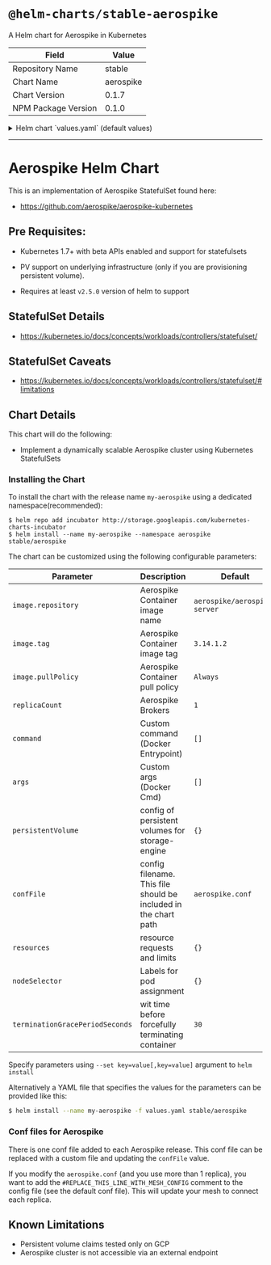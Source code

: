 # `@helm-charts/stable-aerospike`

A Helm chart for Aerospike in Kubernetes

| Field               | Value     |
| ------------------- | --------- |
| Repository Name     | stable    |
| Chart Name          | aerospike |
| Chart Version       | 0.1.7     |
| NPM Package Version | 0.1.0     |

<details>

<summary>Helm chart `values.yaml` (default values)</summary>

```yaml
# Default values for aerospike.
terminationGracePeriodSeconds: 30
replicaCount: 1
nodeSelector: {}
image:
  repository: aerospike/aerospike-server
  tag: 3.14.1.2
  pullPolicy: IfNotPresent

# pass custom command. This is equivalent of Entrypoint in docker
command: []

# pass custom args. This is equivalent of Cmd in docker
args: []

# Set as empty object {} if no volumes need to be created
# See confFile below
persistentVolume:
  {}
  # - mountPath: /opt/aerospike/data
  #   name: aerospike-data
  #   template:
  #     accessModes: [ "ReadWriteOnce" ]
  #     # storageClassName:  "standard"
  #     resources:
  #       requests:
  #         storage: "36G"
  #     selector:
  #       matchLabels:
  #         diskname: "aerospike-data"

service:
  type: ClusterIP
  annotations: {}
  loadBalancerIP:
  clusterIP: None

meshService:
  annotations: {}

resources:
  {}
  # We usually recommend not to specify default resources and to leave this as a conscious
  # choice for the user. This also increases chances charts run on environments with little
  # resources, such as Minikube. If you do want to specify resources, uncomment the following
  # lines, adjust them as necessary, and remove the curly braces after 'resources:'.
  # limits:
  #  cpu: 100m
  #  memory: 128Mi
  # requests:
  #  cpu: 100m
  #  memory: 128Mi

confFile: |-
  #default config file
  service {
      user root
      group root
      paxos-single-replica-limit 1
      pidfile /var/run/aerospike/asd.pid
      service-threads 4
      transaction-queues 4
      transaction-threads-per-queue 4
      proto-fd-max 15000
  }
  logging {
      file /var/log/aerospike/aerospike.log {
      context any info
      }

      console {
      context any info
      }
  }
  network {
      service {
      address any
      port 3000
      }
      heartbeat {
      address any
      interval 150
      #REPLACE_THIS_LINE_WITH_MESH_CONFIG
      mode mesh
      port 3002
      timeout 20
      protocol v3

      }
      fabric {
      port 3001
      }

      info {
      port 3003
      }
  }

  namespace test {
      replication-factor 2
      memory-size 1G
      default-ttl 5d
      storage-engine device {
      file /opt/aerospike/data/test.dat
      filesize 4G
      }
  }
```

</details>

---

# Aerospike Helm Chart

This is an implementation of Aerospike StatefulSet found here:

- https://github.com/aerospike/aerospike-kubernetes

## Pre Requisites:

- Kubernetes 1.7+ with beta APIs enabled and support for statefulsets

- PV support on underlying infrastructure (only if you are provisioning persistent volume).

- Requires at least `v2.5.0` version of helm to support

## StatefulSet Details

- https://kubernetes.io/docs/concepts/workloads/controllers/statefulset/

## StatefulSet Caveats

- https://kubernetes.io/docs/concepts/workloads/controllers/statefulset/#limitations

## Chart Details

This chart will do the following:

- Implement a dynamically scalable Aerospike cluster using Kubernetes StatefulSets

### Installing the Chart

To install the chart with the release name `my-aerospike` using a dedicated namespace(recommended):

```
$ helm repo add incubator http://storage.googleapis.com/kubernetes-charts-incubator
$ helm install --name my-aerospike --namespace aerospike stable/aerospike
```

The chart can be customized using the following configurable parameters:

| Parameter                       | Description                                                     | Default                      |
| ------------------------------- | --------------------------------------------------------------- | ---------------------------- |
| `image.repository`              | Aerospike Container image name                                  | `aerospike/aerospike-server` |
| `image.tag`                     | Aerospike Container image tag                                   | `3.14.1.2`                   |
| `image.pullPolicy`              | Aerospike Container pull policy                                 | `Always`                     |
| `replicaCount`                  | Aerospike Brokers                                               | `1`                          |
| `command`                       | Custom command (Docker Entrypoint)                              | `[]`                         |
| `args`                          | Custom args (Docker Cmd)                                        | `[]`                         |
| `persistentVolume`              | config of persistent volumes for storage-engine                 | `{}`                         |
| `confFile`                      | config filename. This file should be included in the chart path | `aerospike.conf`             |
| `resources`                     | resource requests and limits                                    | `{}`                         |
| `nodeSelector`                  | Labels for pod assignment                                       | `{}`                         |
| `terminationGracePeriodSeconds` | wit time before forcefully terminating container                | `30`                         |

Specify parameters using `--set key=value[,key=value]` argument to `helm install`

Alternatively a YAML file that specifies the values for the parameters can be provided like this:

```bash
$ helm install --name my-aerospike -f values.yaml stable/aerospike
```

### Conf files for Aerospike

There is one conf file added to each Aerospike release. This conf file can be replaced with a custom file and updating the `confFile` value.

If you modify the `aerospike.conf` (and you use more than 1 replica), you want to add the `#REPLACE_THIS_LINE_WITH_MESH_CONFIG` comment to the config file (see the default conf file). This will update your mesh to connect each replica.

## Known Limitations

- Persistent volume claims tested only on GCP
- Aerospike cluster is not accessible via an external endpoint
